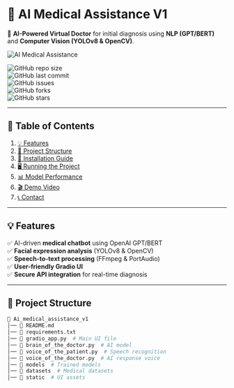 # 🏥 AI Medical Assistance V1  
🚀 **AI-Powered Virtual Doctor** for initial diagnosis using **NLP (GPT/BERT)** and **Computer Vision (YOLOv8 & OpenCV)**.  

![AI Medical Assistance](https://source.unsplash.com/1000x400/?health,ai)  

![GitHub repo size](https://img.shields.io/github/repo-size/Deb2oo/Ai_medical_assistance_v1?color=blue&style=flat-square)  
![GitHub last commit](https://img.shields.io/github/last-commit/Deb2oo/Ai_medical_assistance_v1?style=flat-square)  
![GitHub issues](https://img.shields.io/github/issues/Deb2oo/Ai_medical_assistance_v1?color=yellow&style=flat-square)  
![GitHub forks](https://img.shields.io/github/forks/Deb2oo/Ai_medical_assistance_v1?color=teal&style=flat-square)  
![GitHub stars](https://img.shields.io/github/stars/Deb2oo/Ai_medical_assistance_v1?color=gold&style=flat-square)  

---

## 📜 Table of Contents  
1. [💡 Features](#-features)  
2. [📂 Project Structure](#-project-structure)  
3. [🚀 Installation Guide](#-installation-guide)  
4. [🖥️ Running the Project](#-running-the-project)  
5. [📊 Model Performance](#-model-performance)  
6. [🎬 Demo Video](#-demo-video)  
7. [📞 Contact](#-contact)  

---

## 💡 **Features**  
✅ AI-driven **medical chatbot** using OpenAI GPT/BERT  
✅ **Facial expression analysis** (YOLOv8 & OpenCV)  
✅ **Speech-to-text processing** (FFmpeg & PortAudio)  
✅ **User-friendly Gradio UI**  
✅ **Secure API integration** for real-time diagnosis  

---

## 📂 **Project Structure**  

```bash
📁 Ai_medical_assistance_v1
│── 📄 README.md
│── 📄 requirements.txt
│── 📄 gradio_app.py  # Main UI file
│── 📄 brain_of_the_doctor.py  # AI model
│── 📄 voice_of_the_patient.py  # Speech recognition
│── 📄 voice_of_the_doctor.py  # AI response voice
│── 📁 models  # Trained models
│── 📁 datasets  # Medical datasets
│── 📁 static  # UI assets
